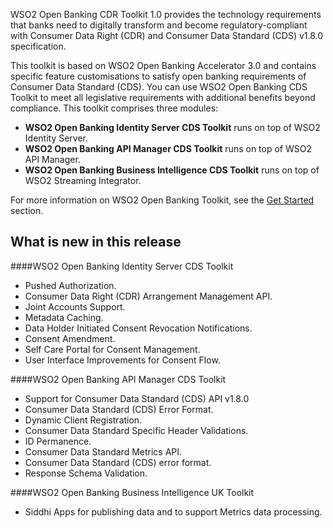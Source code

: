 WSO2 Open Banking CDR Toolkit 1.0 provides the technology requirements that banks need to digitally transform and become 
regulatory-compliant with Consumer Data Right (CDR) and Consumer Data Standard (CDS) v1.8.0 specification.

This toolkit is based on WSO2 Open Banking Accelerator 3.0 and contains specific feature customisations to satisfy open 
banking requirements of Consumer Data Standard (CDS). You can use WSO2 Open Banking CDS Toolkit to meet all legislative 
requirements with additional benefits beyond compliance. This toolkit comprises three modules:

- **WSO2 Open Banking Identity Server CDS Toolkit** runs on top of WSO2 Identity Server.
- **WSO2 Open Banking API Manager CDS Toolkit** runs on top of WSO2 API Manager.
- **WSO2 Open Banking Business Intelligence CDS Toolkit**  runs on top of WSO2 Streaming Integrator.

For more information on WSO2 Open Banking Toolkit, see the [Get Started](open-banking.md) section.

## What is new in this release

####WSO2 Open Banking Identity Server CDS Toolkit

- Pushed Authorization.
- Consumer Data Right (CDR) Arrangement Management API.
- Joint Accounts Support.
- Metadata Caching.
- Data Holder Initiated Consent Revocation Notifications.
- Consent Amendment.
- Self Care Portal for Consent Management.
- User Interface Improvements for Consent Flow.

####WSO2 Open Banking API Manager CDS Toolkit

- Support for Consumer Data Standard (CDS) API v1.8.0
- Consumer Data Standard (CDS) Error Format.
- Dynamic Client Registration.
- Consumer Data Standard Specific Header Validations.
- ID Permanence.
- Consumer Data Standard Metrics API.
- Consumer Data Standard (CDS) error format.
- Response Schema Validation.

####WSO2 Open Banking Business Intelligence UK Toolkit

- Siddhi Apps for publishing data and to support Metrics data processing.